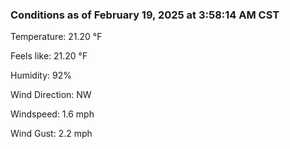 ### Conditions as of February 19, 2025 at 3:58:14 AM CST 

Temperature: 21.20 &deg;F

Feels like: 21.20 &deg;F

Humidity: 92%

Wind Direction: NW

Windspeed: 1.6 mph

Wind Gust: 2.2 mph

